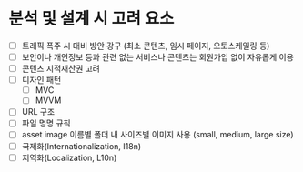# 분석 및 설계 시 고려 요소

- [ ] 트래픽 폭주 시 대비 방안 강구 (최소 콘텐츠, 임시 페이지, 오토스케일링 등)
- [ ] 보안이나 개인정보 등과 관련 없는 서비스나 콘텐츠는 회원가입 없이 자유롭게 이용
- [ ] 콘텐츠 지적재산권 고려
- [ ] 디자인 패턴
  - [ ] MVC
  - [ ] MVVM
- [ ] URL 구조
- [ ] 파일 명명 규칙
- [ ] asset image 이름별 폴더 내 사이즈별 이미지 사용 (small, medium, large size)
- [ ] 국제화(Internationalization, I18n)
- [ ] 지역화(Localization, L10n)
